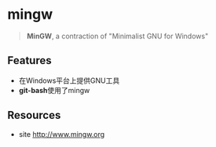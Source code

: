 # mingw

> **MinGW**, a contraction of "Minimalist GNU for Windows"

## Features
* 在Windows平台上提供GNU工具
* **git-bash**使用了mingw


## Resources
* site <http://www.mingw.org>


